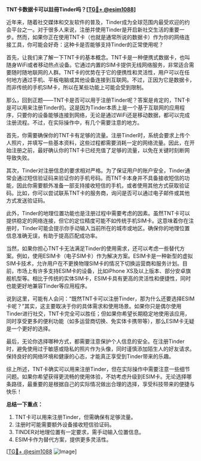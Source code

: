 **TNT卡数据卡可以註冊Tinder吗？[[TG💪+ @esim1088](https://t.me/s/esim1088)]**

近年来，随着社交媒体和交友软件的普及，Tinder成为全球范围内最受欢迎的约会平台之一。对于很多人来说，注册并使用Tinder是开启新社交生活的重要一步。然而，如果你正在使用TNT卡（也就是通常所说的数据卡）作为你的网络连接工具，你可能会好奇：这种卡是否能够支持Tinder的正常使用呢？

首先，让我们来了解一下TNT卡的基本概念。TNT卡是一种便携式数据卡，也叫随身WiFi或者移动热点设备。它通过内置的SIM卡提供无线网络服务，非常适合需要随时随地联网的人群。TNT卡的优势在于它的便携性和灵活性，用户可以在任何地方通过手机、平板电脑或其他设备连接到互联网。不过，正因为它是数据卡，而非传统的手机SIM卡，所以在某些功能上可能会受到限制。

那么，回到正题——TNT卡是否可以用于注册Tinder呢？答案是肯定的，TNT卡是可以用来注册Tinder的。这是因为Tinder本质上是一个基于互联网的应用程序，只要你的设备能够连接到网络，无论是通过WiFi还是移动数据，都可以完成注册流程。不过，在实际操作中，有几个需要注意的地方。

首先，你需要确保你的TNT卡有足够的流量。注册Tinder时，系统会要求上传个人照片，并填写一些基本资料，这些过程都需要消耗一定的网络流量。因此，在开始注册之前，最好确认你的TNT卡已经充值了足够的流量，以免在关键时刻断网导致失败。

其次，Tinder对注册信息的要求相对严格。为了保证用户的账户安全，Tinder通常会通过短信验证码来验证你的手机号码。而TNT卡本身并不具备接收短信的功能，因此你需要额外准备一部支持接收短信的手机，或者使用其他方式获取验证码。比如，你可以尝试联系TNT卡的服务商，询问是否可以通过电子邮件或其他方式发送验证码。

此外，Tinder的地理位置功能也是注册过程中需要考虑的因素。虽然TNT卡可以提供稳定的网络连接，但它的定位精度可能不如传统手机SIM卡。这意味着你在注册时，Tinder可能会提示你手动输入当前所在的城市或地区。确保你的地理位置信息准确无误，有助于提高匹配成功率。

当然，如果你担心TNT卡无法满足Tinder的使用需求，还可以考虑一些替代方案。例如，使用ESIM卡（电子SIM卡）作为解决方案。ESIM卡是一种新型的虚拟SIM卡技术，允许用户在不更换物理SIM卡的情况下切换运营商和服务计划。目前，市场上有许多支持ESIM卡的设备，比如iPhone XS及以上版本、部分安卓旗舰机型等。相比于传统的实体SIM卡，ESIM卡具有更高的灵活性和便捷性，同时也能更好地兼容Tinder等应用程序。

说到这里，可能有人会问：“既然TNT卡可以注册Tinder，那为什么还要选择ESIM卡呢？”其实，这主要取决于你的具体需求和使用场景。如果你只是偶尔使用Tinder进行社交，TNT卡完全可以胜任；但如果你希望长期稳定地使用该应用，同时享受更多的便利功能（如多运营商切换、免实体卡携带等），那么ESIM卡无疑是一个更好的选择。

最后，无论你选择哪种方式，都需要注意保护个人信息的安全。在注册Tinder时，避免使用过于敏感或隐私的照片作为头像，同时谨慎添加陌生人的好友请求。保持良好的网络环境和健康的心态，才能真正享受到Tinder带来的乐趣。

综上所述，TNT卡确实可以用来注册Tinder，但在实际操作中需要注意一些细节问题。如果你希望获得更流畅的使用体验，不妨考虑升级到ESIM卡。无论选择哪条路径，最重要的是根据自己的实际情况做出合理的选择，享受科技带来的便捷与快乐！

**总结一下重点：**
1. TNT卡可以用来注册Tinder，但需确保有足够流量。
2. 注册时可能需要额外设备接收短信验证码。
3. TINDER对地理位置有一定要求，需手动输入位置信息。
4. ESIM卡作为替代方案，提供更多灵活性。

[[TG💪+ @esim1088](https://t.me/s/esim1088) ![Image](https://i.postimg.cc/4NQfJmqS/Snipaste-2025-05-13-00-14-12.png)]